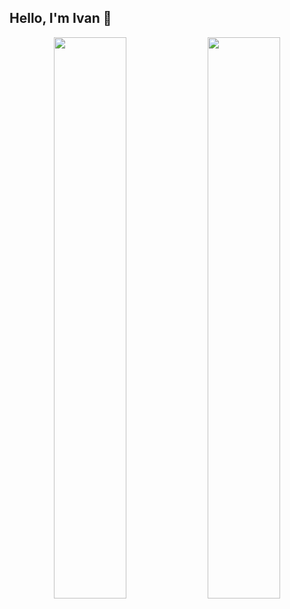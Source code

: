 ## Hello, I'm Ivan 👋

<p align="center">
  <img width="48%" src="https://github-readme-stats-eight-theta.vercel.app/api?username=VanKurnia&show_icons=true&theme=github_dark&include_all_commits=true&count_private=true"/>
  <img width="48%" src="https://github-readme-stats-eight-theta.vercel.app/api/top-langs/?username=VanKurnia&layout=compact&langs_count=8&theme=github_dark"/>
</p>


<!--
[![Ivan's GitHub stats](https://github-readme-stats.vercel.app/api?username=VanKurnia&show_icons=true&include_all_commits=true&theme=github_dark)](https://github.com/anuraghazra/github-readme-stats)
**VanKurnia/VanKurnia** is a ✨ _special_ ✨ repository because its `README.md` (this file) appears on your GitHub profile.

Here are some ideas to get you started:

- 🔭 I’m currently working on ...
- 🌱 I’m currently learning ...
- 👯 I’m looking to collaborate on ...
- 🤔 I’m looking for help with ...
- 💬 Ask me about ...
- 📫 How to reach me: ...
- 😄 Pronouns: ...
- ⚡ Fun fact: ...
-->
